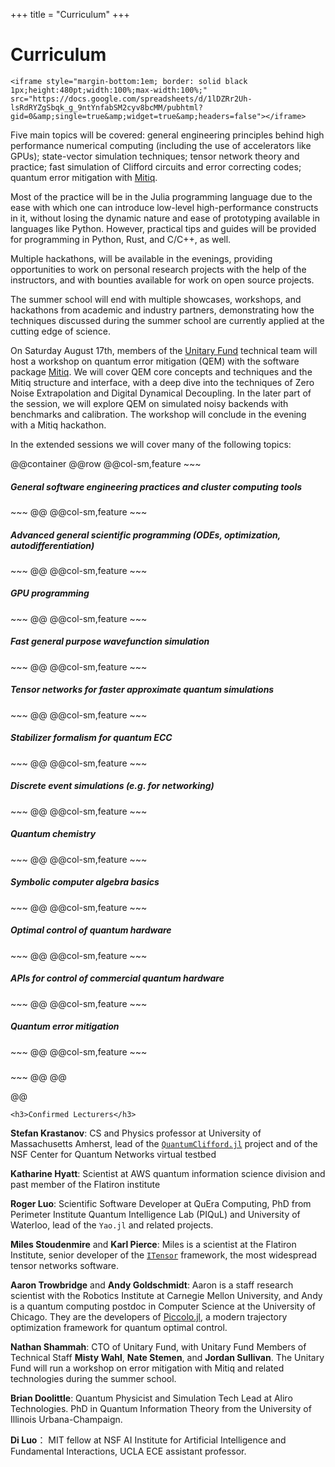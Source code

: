 +++
title = "Curriculum"
+++

# Curriculum

~~~
<iframe style="margin-bottom:1em; border: solid black 1px;height:480pt;width:100%;max-width:100%;" src="https://docs.google.com/spreadsheets/d/1lDZRr2Uh-lsRdRYZgSbqk_g_9ntYnfabSM2cyv8bcMM/pubhtml?gid=0&amp;single=true&amp;widget=true&amp;headers=false"></iframe>
~~~

Five main topics will be covered: general engineering principles behind high performance numerical computing (including the use of accelerators like GPUs); state-vector simulation techniques; tensor network theory and practice; fast simulation of Clifford circuits and error correcting codes; quantum error mitigation with [Mitiq](https://github.com/unitaryfund/mitiq).

Most of the practice will be in the Julia programming language due to the ease with which one can introduce low-level high-performance constructs in it, without losing the dynamic nature and ease of prototyping available in languages like Python. However, practical tips and guides will be provided for programming in Python, Rust, and C/C++, as well.

Multiple hackathons, will be available in the evenings, providing opportunities to work on personal research projects with the help of the instructors, and with bounties available for work on open source projects.

The summer school will end with multiple showcases, workshops, and hackathons from academic and industry partners, demonstrating how the techniques discussed during the summer school are currently applied at the cutting edge of science.

On Saturday August 17th, members of the [Unitary Fund](unitary.fund) technical team will host a workshop on quantum error mitigation (QEM) with the software package [Mitiq](https://github.com/unitaryfund/mitiq).
We will cover QEM core concepts and techniques and the Mitiq structure and interface, with a deep dive into the techniques of Zero Noise Extrapolation and Digital Dynamical Decoupling. 
In the later part of the session, we will explore QEM on simulated noisy backends with benchmarks and calibration.
The workshop will conclude in the evening with a Mitiq hackathon. 

In the extended sessions we will cover many of the following topics:

@@container
@@row
    @@col-sm,feature
    ~~~
    <h5>General software engineering practices and cluster computing tools</h5>
    ~~~
    @@
    @@col-sm,feature
    ~~~
    <h5>Advanced general scientific programming (ODEs, optimization, autodifferentiation)</h5>
    ~~~
    @@
    @@col-sm,feature
    ~~~
    <h5>GPU programming</h5>
    ~~~
    @@
    @@col-sm,feature
    ~~~
    <h5>Fast general purpose wavefunction simulation</h5>
    ~~~
    @@
    @@col-sm,feature
    ~~~
    <h5>Tensor networks for faster approximate quantum simulations</h5>
    ~~~
    @@
    @@col-sm,feature
    ~~~
    <h5>Stabilizer formalism for quantum ECC</h5>
    ~~~
    @@
    @@col-sm,feature
    ~~~
    <h5>Discrete event simulations (e.g. for networking)</h5>
    ~~~
    @@
    @@col-sm,feature
    ~~~
    <h5>Quantum chemistry</h5>
    ~~~
    @@
    @@col-sm,feature
    ~~~
    <h5>Symbolic computer algebra basics</h5>
    ~~~
    @@
    @@col-sm,feature
    ~~~
    <h5>Optimal control of quantum hardware</h5>
    ~~~
    @@
    @@col-sm,feature
    ~~~
    <h5>APIs for control of commercial quantum hardware</h5>
    ~~~
    @@
    @@col-sm,feature
    ~~~
     <h5>Quantum error mitigation</h5>
    ~~~
    @@
    @@col-sm,feature
    ~~~
    <h5></h5>
    ~~~
    @@
@@

@@


~~~
<h3>Confirmed Lecturers</h3>
~~~

**Stefan Krastanov**: CS and Physics professor at University of Massachusetts Amherst, lead of the [`QuantumClifford.jl`](https://github.com/Krastanov/QuantumClifford.jl) project and of the NSF Center for Quantum Networks virtual testbed

**Katharine Hyatt**: Scientist at AWS quantum information science division and past member of the Flatiron institute

**Roger Luo**: Scientific Software Developer at QuEra Computing, PhD from Perimeter Institute Quantum Intelligence Lab (PIQuL) and University of Waterloo, lead of the `Yao.jl` and related projects.

**Miles Stoudenmire** and **Karl Pierce**: Miles is a scientist at the Flatiron Institute, senior developer of the [`ITensor`](https://itensor.org) framework, the most widespread tensor networks software.

**Aaron Trowbridge** and **Andy Goldschmidt**: Aaron is a staff research scientist with the Robotics Institute at Carnegie Mellon University, and Andy is a quantum computing postdoc in Computer Science at the University of Chicago. They are the developers of [Piccolo.jl](https://github.com/kestrelquantum), a modern trajectory optimization framework for quantum optimal control.

**Nathan Shammah**: CTO of Unitary Fund, with Unitary Fund Members of Technical Staff **Misty Wahl**, **Nate Stemen**, and **Jordan Sullivan**. The Unitary Fund will run a workshop on error mitigation with Mitiq and related technologies during the summer school.

**Brian Doolittle**: Quantum Physicist and Simulation Tech Lead at Aliro Technologies. PhD in Quantum Information Theory from the University of Illinois Urbana-Champaign.

**Di Luo**： MIT fellow at NSF AI Institute for Artificial Intelligence and Fundamental Interactions, UCLA ECE assistant professor.

